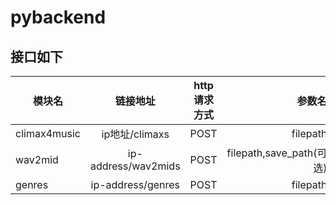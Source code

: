 # pybackend


## 接口如下

模块名|链接地址|http请求方式|参数名
---|:--:|:--:|---:
climax4music|ip地址/climaxs|POST|filepath
wav2mid|ip-address/wav2mids|POST|filepath,save\_path(可选)
genres|ip-address/genres|POST|filepath
